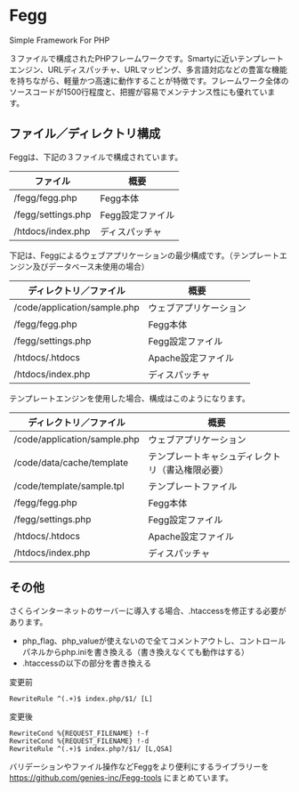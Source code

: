 Fegg
====
Simple Framework For PHP

３ファイルで構成されたPHPフレームワークです。Smartyに近いテンプレートエンジン、URLディスパッチャ、URLマッピング、多言語対応などの豊富な機能を持ちながら、軽量かつ高速に動作することが特徴です。フレームワーク全体のソースコードが1500行程度と、把握が容易でメンテナンス性にも優れています。

ファイル／ディレクトリ構成
----
Feggは、下記の３ファイルで構成されています。

|ファイル|概要|
|---|---|
|/fegg/fegg.php|Fegg本体|
|/fegg/settings.php|Fegg設定ファイル|
|/htdocs/index.php|ディスパッチャ|

下記は、Feggによるウェブアプリケーションの最少構成です。（テンプレートエンジン及びデータベース未使用の場合）

|ディレクトリ／ファイル|概要|
|---|---|
|/code/application/sample.php|ウェブアプリケーション|
|/fegg/fegg.php|Fegg本体|
|/fegg/settings.php|Fegg設定ファイル|
|/htdocs/.htdocs|Apache設定ファイル|
|/htdocs/index.php|ディスパッチャ|

テンプレートエンジンを使用した場合、構成はこのようになります。

|ディレクトリ／ファイル|概要|
|---|---|
|/code/application/sample.php|ウェブアプリケーション|
|/code/data/cache/template|テンプレートキャシュディレクトリ（書込権限必要）|
|/code/template/sample.tpl|テンプレートファイル|
|/fegg/fegg.php|Fegg本体|
|/fegg/settings.php|Fegg設定ファイル|
|/htdocs/.htdocs|Apache設定ファイル|
|/htdocs/index.php|ディスパッチャ|

その他
----
さくらインターネットのサーバーに導入する場合、.htaccessを修正する必要があります。
- php_flag、php_valueが使えないので全てコメントアウトし、コントロールパネルからphp.iniを書き換える（書き換えなくても動作はする）
- .htaccessの以下の部分を書き換える

変更前
```
RewriteRule ^(.+)$ index.php/$1/ [L]
```
変更後
```
RewriteCond %{REQUEST_FILENAME} !-f
RewriteCond %{REQUEST_FILENAME} !-d
RewriteRule ^(.+)$ index.php?/$1/ [L,QSA]
```


バリデーションやファイル操作などFeggをより便利にするライブラリーを https://github.com/genies-inc/Fegg-tools にまとめています。
